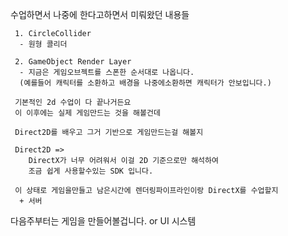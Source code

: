 ﻿수업하면서 나중에 한다고하면서 미뤄왔던 내용들

```
 1. CircleCollider
  - 원형 콜리더

 2. GameObject Render Layer
  - 지금은 게임오브젝트를 스폰한 순서대로 나옵니다.
  (예를들어 캐릭터를 소환하고 배경을 나중에소환하면 캐릭터가 안보입니다.)
```

```
 기본적인 2d 수업이 다 끝나거든요
 이 이후에는 실제 게임만드는 것을 해볼건데

 Direct2D를 배우고 그거 기반으로 게임만드는걸 해볼지

 Direct2D => 
	DirectX가 너무 어려워서 이걸 2D 기준으로만 해석하여 
	조금 쉽게 사용할수있는 SDK 입니다.

 이 상태로 게임을만들고 남은시간에 렌더링파이프라인이랑 DirectX를 수업할지 
  + 서버
```


다음주부터는
게임을 만들어볼겁니다.
 or 
UI 시스템
